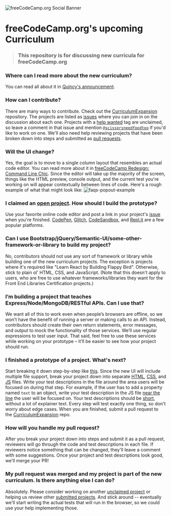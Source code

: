 ![freeCodeCamp.org Social Banner](https://s3.amazonaws.com/freecodecamp/wide-social-banner.png)

# freeCodeCamp.org's upcoming Curriculum

> ### This repository is for discussing new curricula for freeCodeCamp.org

### Where can I read more about the new curriculum?

You can read all about it in [Quincy's announcement](https://www.freecodecamp.org/forum/t/help-us-build-version-7-0-of-the-freecodecamp-curriculum/263546).

### How can I contribute?

There are many ways to contribute. Check out the [CurriculumExpansion](https://github.com/freeCodeCamp/CurriculumExpansion) repository. The projects are listed as [issues](https://github.com/freeCodeCamp/CurriculumExpansion/issues) where you can join in on the discussion about each one. Projects with a [help wanted](https://github.com/freeCodeCamp/CurriculumExpansion/issues?q=is%3Aissue+is%3Aopen+label%3A%22help+wanted%22) tag are unclaimed, so leave a comment in that issue and mention [`@scissorsneedfoodtoo`](https://github.com/scissorsneedfoodtoo) if you'd like to work on one. We'll also need help reviewing projects that have been broken down into steps and submitted as [pull requests](https://github.com/freeCodeCamp/CurriculumExpansion/pulls).

### Will the UI change?

Yes, the goal is to move to a single column layout that resembles an actual code editor. You can read more about it in [freeCodeCamp Redesign: Command Line Chic](https://www.freecodecamp.org/forum/t/freecodecamp-redesign-command-line-chic/267917). Since the editor will take up the majority of the screen, things like the HTML preview, console output, and the current test you're working on will appear contextually between lines of code. Here's a rough example of what that might look like: ![faqs-popout-example](https://user-images.githubusercontent.com/2051070/56576362-1c76e600-6603-11e9-9655-5870a68bbb0f.gif)

### I claimed an [open project](https://github.com/freeCodeCamp/CurriculumExpansion/issues?q=is%3Aissue+is%3Aopen+label%3A%22help+wanted%22). How should I build the prototype?

Use your favorite online code editor and post a link in your project's [issue](https://github.com/freeCodeCamp/CurriculumExpansion/issues) when you're finished. [CodePen](https://codepen.io/), [Glitch](https://glitch.com/), [CodeSandbox](https://codesandbox.io/), and [Repl.it](https://repl.it/) are a few popular platforms.

### Can I use Bootstrap/jQuery/Semantic-UI/some-other-framework-or-library to build my project?

No, contributors should not use any sort of framework or library while building one of the new curriculum projects. The exception is projects where it's required like "Learn React by Building Flappy Bird". Otherwise, stick to plain ol' HTML, CSS, and JavaScript. (Note that this doesn't apply to users, who are free to use whatever frameworks/libraries they want for the Front End Libraries Certification projects.)

### I’m building a project that teaches Express/Node/MongoDB/RESTful APIs. Can I use that?

We want all of this to work even when people’s browsers are offline, so we won’t have the benefit of running a server or making calls to an API. Instead, contributors should create their own return statements, error messages, and output to mock the functionality of those services. We’ll use regular expressions to test user input. That said, feel free to use these services while working on your prototype – it’ll be easier to see how your project should run.

### I finished a prototype of a project. What's next?

Start breaking it down step-by-step like [this](https://github.com/freeCodeCamp/CurriculumExpansion/pull/135/files). Since the new UI will include multiple file support, break your project down into separate [HTML](https://github.com/freeCodeCamp/CurriculumExpansion/blob/master/basic-javascript-role-playing-game/index.html), [CSS](https://github.com/freeCodeCamp/CurriculumExpansion/blob/master/basic-javascript-role-playing-game/css/style.css), and [JS](https://github.com/freeCodeCamp/CurriculumExpansion/blob/master/basic-javascript-role-playing-game/index010.js) files. Write your test descriptions in the file around the area users will be focused on during that step. For example, if the user has to add a property named `text` to an object, write your test description in the JS file [near the line](https://github.com/freeCodeCamp/CurriculumExpansion/blob/794cd07d08c8926b39a0241eb075637744552433/basic-javascript-role-playing-game/index300.js#L20) the user will be focused on. Your test descriptions should be [short](https://github.com/freeCodeCamp/CurriculumExpansion/blob/master/basic-javascript-role-playing-game/index050.js#L7), without a lot of explainer text. Every step will test exactly one thing, so don't worry about edge cases. When you are finished, submit a pull request to the [CurriculumExpansion](https://github.com/freeCodeCamp/CurriculumExpansion) repo.

### How will you handle my pull request?

After you break your project down into steps and submit it as a pull request, reviewers will go through the code and test descriptions in each file. If reviewers notice something that can be changed, they'll leave a comment with some suggestions. Once your project and test descriptions look good, we'll merge your PR!

### My pull request was merged and my project is part of the new curriculum. Is there anything else I can do?

Absolutely. Please consider working on another [unclaimed project](https://github.com/freeCodeCamp/CurriculumExpansion/issues?q=is%3Aissue+is%3Aopen+label%3A%22help+wanted%22) or helping us review other [submitted projects](https://github.com/freeCodeCamp/CurriculumExpansion/pulls). And stick around -- eventually we'll start writing the actual tests that will run in the browser, so we could use your help implementing those.
